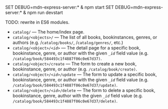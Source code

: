 SET DEBUG=mdn-express-server:* & npm start
SET DEBUG=mdn-express-server:* & npm run devstart

TODO: rewrite in ES6 modules.

<ul>
 <li><code>catalog/</code> — The home/index page.</li>
 <li><code>catalog/&lt;objects&gt;/</code> — The list of all books, bookinstances, genres, or authors (e.g. /<code>catalog/books/</code>, /<code>catalog/genres/</code>, etc.)</li>
 <li><code>catalog/&lt;object&gt;/<em>&lt;id&gt;</em></code> — The detail page for a specific book, bookinstance, genre, or author with the given <code><em>_id</em></code> field value (e.g. <code>/catalog/book/584493c1f4887f06c0e67d37)</code>.</li>
 <li><code>catalog/&lt;object&gt;/create</code> — The form to create a new book, bookinstance, genre, or author (e.g. <code>/catalog/book/create)</code>.</li>
 <li><code>catalog/&lt;object&gt;/<em>&lt;id&gt;</em>/update</code> — The form to update a specific book, bookinstance, genre, or author with the given <code><em>_id</em></code> field value (e.g. <code>/catalog/book/584493c1f4887f06c0e67d37/update)</code>.</li>
 <li><code>catalog/&lt;object&gt;/<em>&lt;id&gt;</em>/delete</code> — The form to delete a specific book, bookinstance, genre, author with the given <code><em>_id</em></code> field value (e.g. <code>/catalog/book/584493c1f4887f06c0e67d37/delete)</code>.</li>
</ul>
